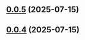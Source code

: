 ## [0.0.5](https://github.com/jameshiester/terraform-provider-bland/compare/v0.0.4...v0.0.5) (2025-07-15)

## [0.0.4](https://github.com/jameshiester/terraform-provider-bland/compare/v0.0.3...v0.0.4) (2025-07-15)
